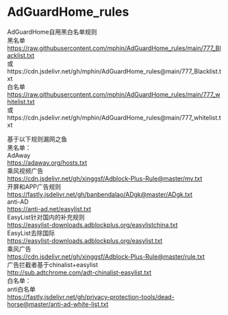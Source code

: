 # AdGuardHome_rules
AdGuardHome自用黑白名单规则  
黑名单  
https://raw.githubusercontent.com/mphin/AdGuardHome_rules/main/777_Blacklist.txt  
或https://cdn.jsdelivr.net/gh/mphin/AdGuardHome_rules@main/777_Blacklist.txt  
白名单  
https://raw.githubusercontent.com/mphin/AdGuardHome_rules/main/777_whitelist.txt  
或https://cdn.jsdelivr.net/gh/mphin/AdGuardHome_rules@main/777_whitelist.txt  

  
基于以下规则漏网之鱼  
黑名单：   
AdAway  
https://adaway.org/hosts.txt  
乘风视频广告  
https://cdn.jsdelivr.net/gh/xinggsf/Adblock-Plus-Rule@master/mv.txt  
开屏和APP广告规则  
https://fastly.jsdelivr.net/gh/banbendalao/ADgk@master/ADgk.txt  
anti-AD  
https://anti-ad.net/easylist.txt  
EasyList针对国内的补充规则  
https://easylist-downloads.adblockplus.org/easylistchina.txt  
EasyList去除国际  
https://easylist-downloads.adblockplus.org/easylist.txt  
乘风广告  
https://cdn.jsdelivr.net/gh/xinggsf/Adblock-Plus-Rule@master/rule.txt  
广告拦截者基于chinalist+easylist  
http://sub.adtchrome.com/adt-chinalist-easylist.txt  
白名单：  
anti白名单  
https://fastly.jsdelivr.net/gh/privacy-protection-tools/dead-horse@master/anti-ad-white-list.txt  
